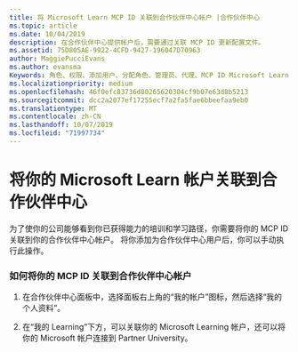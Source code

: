 ```yaml
---
title: 将 Microsoft Learn MCP ID 关联到合作伙伴中心帐户 |合作伙伴中心
ms.topic: article
ms.date: 10/04/2019
description: 在合作伙伴中心提供帐户后，需要通过关联 MCP ID 更新配置文件。
ms.assetid: 75D805AE-9922-4CFD-9427-196047D70963
author: MaggiePucciEvans
ms.author: evansma
Keywords: 角色、权限、添加用户、分配角色、管理员、代理、MCP ID Microsoft Learn
ms.localizationpriority: medium
ms.openlocfilehash: 46f0efc83736d80265620304cf9b07e63d8b5213
ms.sourcegitcommit: dcc2a2077ef17255ecf7a2fa5fae6bbeefaa9eb0
ms.translationtype: MT
ms.contentlocale: zh-CN
ms.lasthandoff: 10/07/2019
ms.locfileid: "71997734"
---
```

# <a name="associate-your-microsoft-learn-account-in-partner-center"></a>将你的 Microsoft Learn 帐户关联到合作伙伴中心

为了使你的公司能够看到你已获得能力的培训和学习路径，你需要将你的 MCP ID 关联到你的合作伙伴中心帐户。 将你添加为合作伙伴中心用户后，你可以手动执行此操作。

### <a name="how-to-associate-your-mcp-id-to-your-partner-center-account"></a>如何将你的 MCP ID 关联到合作伙伴中心帐户

1. 在合作伙伴中心面板中，选择面板右上角的“我的帐户”图标，然后选择“我的个人资料”。

2. 在“我的 Learning”下方，可以关联你的 Microsoft Learning 帐户，还可以将你的 Microsoft 帐户连接到 Partner University。
